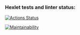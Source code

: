 ### Hexlet tests and linter status:
[![Actions Status](https://github.com/PetrLomaev/frontend-project-11/actions/workflows/hexlet-check.yml/badge.svg)](https://github.com/PetrLomaev/frontend-project-11/actions)


[![Maintainability](https://api.codeclimate.com/v1/badges/72b9d57b20c230a67fec/maintainability)](https://codeclimate.com/github/PetrLomaev/frontend-project-11/maintainability)